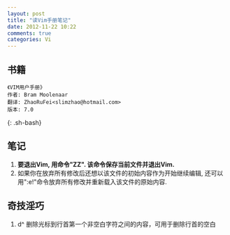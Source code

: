 ```yaml
---
layout: post
title: "读Vim手册笔记"
date: 2012-11-22 10:22
comments: true
categories: Vi 
---
```


## 书籍  
	《VIM用户手册》  
	作者: Bram Moolenaar  
	翻译: ZhaoRuFei<slimzhao@hotmail.com>  
	版本: 7.0  
{: .sh-bash}

## 笔记 
1. __要退出Vim, 用命令"ZZ". 该命令保存当前文件并退出Vim.__
2. 如果你在放弃所有修改后还想以该文件的初始内容作为开始继续编辑, 还可以用":e!"命令放弃所有修改并重新载入该文件的原始内容.

## 奇技淫巧

1. d^ 删除光标到行首第一个非空白字符之间的内容，可用于删除行首的空白 

